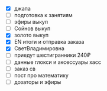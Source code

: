 - [x] джапа 
- [ ] подготовка к занятиям
- [ ] эфиры выкуп
- [ ] Сойнов выкуп
- [x] золото выкуп
- [x] EN итоги и отправка заказа
- [x] СветВладимировна
- [ ] приедут шестигранники 240₽
- [ ] данные глокси и аксессуары хасс
- [ ] заказ св
- [ ] пост про математику
- [ ] дозаторы и эфиры